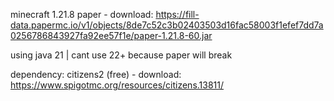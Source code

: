 minecraft 1.21.8 paper - download: https://fill-data.papermc.io/v1/objects/8de7c52c3b02403503d16fac58003f1efef7dd7a0256786843927fa92ee57f1e/paper-1.21.8-60.jar

using java 21 | cant use 22+ because paper will break

dependency: citizens2 (free) - download: https://www.spigotmc.org/resources/citizens.13811/
